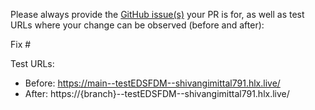 Please always provide the [GitHub issue(s)](../issues) your PR is for, as well as test URLs where your change can be observed (before and after):

Fix #<gh-issue-id>

Test URLs:
- Before: https://main--testEDSFDM--shivangimittal791.hlx.live/
- After: https://{branch}--testEDSFDM--shivangimittal791.hlx.live/
